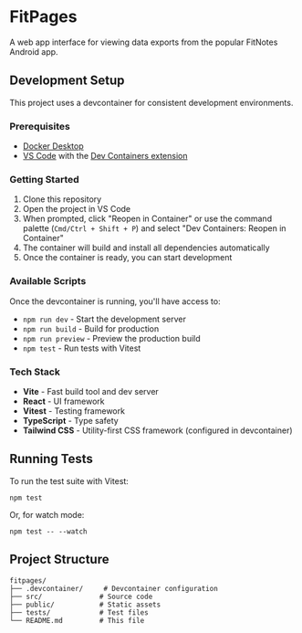 # FitPages

A web app interface for viewing data exports from the popular FitNotes Android app.

## Development Setup

This project uses a devcontainer for consistent development environments.

### Prerequisites

- [Docker Desktop](https://www.docker.com/products/docker-desktop/)
- [VS Code](https://code.visualstudio.com/) with the [Dev Containers extension](https://marketplace.visualstudio.com/items?itemName=ms-vscode-remote.remote-containers)

### Getting Started

1. Clone this repository
2. Open the project in VS Code
3. When prompted, click "Reopen in Container" or use the command palette (`Cmd/Ctrl + Shift + P`) and select "Dev Containers: Reopen in Container"
4. The container will build and install all dependencies automatically
5. Once the container is ready, you can start development

### Available Scripts

Once the devcontainer is running, you'll have access to:

- `npm run dev` - Start the development server
- `npm run build` - Build for production
- `npm run preview` - Preview the production build
- `npm test` - Run tests with Vitest

### Tech Stack

- **Vite** - Fast build tool and dev server
- **React** - UI framework
- **Vitest** - Testing framework
- **TypeScript** - Type safety
- **Tailwind CSS** - Utility-first CSS framework (configured in devcontainer)

## Running Tests

To run the test suite with Vitest:

```
npm test
```

Or, for watch mode:

```
npm test -- --watch
```

## Project Structure

```
fitpages/
├── .devcontainer/     # Devcontainer configuration
├── src/              # Source code
├── public/           # Static assets
├── tests/            # Test files
└── README.md         # This file
```
